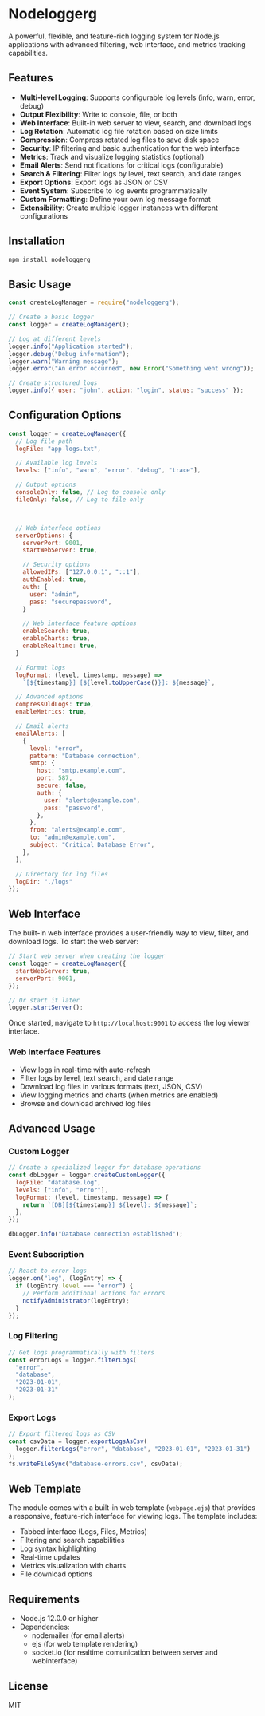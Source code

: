 # Nodeloggerg

A powerful, flexible, and feature-rich logging system for Node.js applications with advanced filtering, web interface, and metrics tracking capabilities.

## Features

- **Multi-level Logging**: Supports configurable log levels (info, warn, error, debug)
- **Output Flexibility**: Write to console, file, or both
- **Web Interface**: Built-in web server to view, search, and download logs
- **Log Rotation**: Automatic log file rotation based on size limits
- **Compression**: Compress rotated log files to save disk space
- **Security**: IP filtering and basic authentication for the web interface
- **Metrics**: Track and visualize logging statistics (optional)
- **Email Alerts**: Send notifications for critical logs (configurable)
- **Search & Filtering**: Filter logs by level, text search, and date ranges
- **Export Options**: Export logs as JSON or CSV
- **Event System**: Subscribe to log events programmatically
- **Custom Formatting**: Define your own log message format
- **Extensibility**: Create multiple logger instances with different configurations

## Installation

```bash
npm install nodeloggerg
```

## Basic Usage

```javascript
const createLogManager = require("nodeloggerg");

// Create a basic logger
const logger = createLogManager();

// Log at different levels
logger.info("Application started");
logger.debug("Debug information");
logger.warn("Warning message");
logger.error("An error occurred", new Error("Something went wrong"));

// Create structured logs
logger.info({ user: "john", action: "login", status: "success" });
```

## Configuration Options

```javascript
const logger = createLogManager({
  // Log file path
  logFile: "app-logs.txt",

  // Available log levels
  levels: ["info", "warn", "error", "debug", "trace"],

  // Output options
  consoleOnly: false, // Log to console only
  fileOnly: false, // Log to file only



  // Web interface options
  serverOptions: {
    serverPort: 9001,
    startWebServer: true,

    // Security options
    allowedIPs: ["127.0.0.1", "::1"],
    authEnabled: true,
    auth: {
      user: "admin",
      pass: "securepassword",
    }

    // Web interface feature options
    enableSearch: true,
    enableCharts: true,
    enableRealtime: true,
  }

  // Format logs
  logFormat: (level, timestamp, message) =>
    `[${timestamp}] [${level.toUpperCase()}]: ${message}`,

  // Advanced options
  compressOldLogs: true,
  enableMetrics: true,

  // Email alerts
  emailAlerts: [
    {
      level: "error",
      pattern: "Database connection",
      smtp: {
        host: "smtp.example.com",
        port: 587,
        secure: false,
        auth: {
          user: "alerts@example.com",
          pass: "password",
        },
      },
      from: "alerts@example.com",
      to: "admin@example.com",
      subject: "Critical Database Error",
    },
  ],

  // Directory for log files
  logDir: "./logs"
});
```

## Web Interface

The built-in web interface provides a user-friendly way to view, filter, and download logs. To start the web server:

```javascript
// Start web server when creating the logger
const logger = createLogManager({
  startWebServer: true,
  serverPort: 9001,
});

// Or start it later
logger.startServer();
```

Once started, navigate to `http://localhost:9001` to access the log viewer interface.

### Web Interface Features

- View logs in real-time with auto-refresh
- Filter logs by level, text search, and date range
- Download log files in various formats (text, JSON, CSV)
- View logging metrics and charts (when metrics are enabled)
- Browse and download archived log files

## Advanced Usage

### Custom Logger

```javascript
// Create a specialized logger for database operations
const dbLogger = logger.createCustomLogger({
  logFile: "database.log",
  levels: ["info", "error"],
  logFormat: (level, timestamp, message) => {
    return `[DB][${timestamp}] ${level}: ${message}`;
  },
});

dbLogger.info("Database connection established");
```

### Event Subscription

```javascript
// React to error logs
logger.on("log", (logEntry) => {
  if (logEntry.level === "error") {
    // Perform additional actions for errors
    notifyAdministrator(logEntry);
  }
});
```

### Log Filtering

```javascript
// Get logs programmatically with filters
const errorLogs = logger.filterLogs(
  "error",
  "database",
  "2023-01-01",
  "2023-01-31"
);
```

### Export Logs

```javascript
// Export filtered logs as CSV
const csvData = logger.exportLogsAsCsv(
  logger.filterLogs("error", "database", "2023-01-01", "2023-01-31")
);
fs.writeFileSync("database-errors.csv", csvData);
```

## Web Template

The module comes with a built-in web template (`webpage.ejs`) that provides a responsive, feature-rich interface for viewing logs. The template includes:

- Tabbed interface (Logs, Files, Metrics)
- Filtering and search capabilities
- Log syntax highlighting
- Real-time updates
- Metrics visualization with charts
- File download options

## Requirements

- Node.js 12.0.0 or higher
- Dependencies:
  - nodemailer (for email alerts)
  - ejs (for web template rendering)
  - socket.io (for realtime comunication between server and webinterface)

## License

MIT
